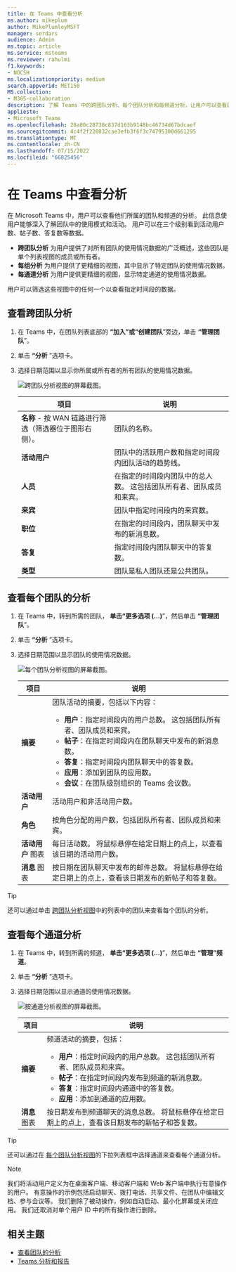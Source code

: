 ```yaml
---
title: 在 Teams 中查看分析
ms.author: mikeplum
author: MikePlumleyMSFT
manager: serdars
audience: Admin
ms.topic: article
ms.service: msteams
ms.reviewer: rahulmi
f1.keywords:
- NOCSH
ms.localizationpriority: medium
search.appverid: MET150
MS.collection:
- M365-collaboration
description: 了解 Teams 中的跨团队分析、每个团队分析和每频道分析，让用户可以查看属于这些团队或频道的使用情况数据。
appliesto:
- Microsoft Teams
ms.openlocfilehash: 28a80c28738c837d163b9148bc46734d67bdcaef
ms.sourcegitcommit: 4c4f2f220832cae3efb3f6f3c74795300d661295
ms.translationtype: MT
ms.contentlocale: zh-CN
ms.lasthandoff: 07/15/2022
ms.locfileid: "66825456"
---
```

# <a name="view-analytics-in-teams"></a>在 Teams 中查看分析

在 Microsoft Teams 中，用户可以查看他们所属的团队和频道的分析。 此信息使用户能够深入了解团队中的使用模式和活动。 用户可以在三个级别看到活动用户数、帖子数、答复数等数据。

- **跨团队分析** 为用户提供了对所有团队的使用情况数据的广泛概述，这些团队是单个列表视图的成员或所有者。
- **每组分析** 为用户提供了更精细的视图，其中显示了特定团队的使用情况数据。
- **每通道分析** 为用户提供更精细的视图，显示特定通道的使用情况数据。

用户可以筛选这些视图中的任何一个以查看指定时间段的数据。

## <a name="view-cross-team-analytics"></a>查看跨团队分析

1. 在 Teams 中，在团队列表底部的 **“加入”或“创建团队**”旁边，单击 **“管理团队**”。
2. 单击 **“分析** ”选项卡。
3. 选择日期范围以显示你所属或所有者的所有团队的使用情况数据。

    ![跨团队分析视图的屏幕截图。](../media/view-analytics-cross-team.png)

    |项目 |说明  |
    |--------|-------------|
    |**名称** - 按 WAN 链路进行筛选（筛选器位于图形右侧）。   |团队的名称。 |
    |**活动用户**   |团队中的活跃用户数和指定时间段内团队活动的趋势线。
    |**人员**   |在指定的时间段内团队中的总人数。 这包括团队所有者、团队成员和来宾。|
    |**来宾**   |团队中指定时间段内的来宾数。 |
    |**职位**   |在指定的时间段内，团队聊天中发布的新消息数。 |
    |**答复**   |指定时间段内团队聊天中的答复数。 |
    |**类型**   |团队是私人团队还是公共团队。|

## <a name="view-per-team-analytics"></a>查看每个团队的分析

1. 在 Teams 中，转到所需的团队， **单击“更多选项 (...)**”，然后单击 **“管理团队**”。
2. 单击 **“分析** ”选项卡。
4. 选择日期范围以显示团队的使用情况数据。  

    ![每个团队分析视图的屏幕截图。](../media/view-analytics-per-team.png)

    |项目 |说明  |
    |--------|-------------|
    |**摘要**   |团队活动的摘要，包括以下内容：<ul><li>**用户**：指定时间段内的用户总数。 这包括团队所有者、团队成员和来宾。</li> <li>**帖子**：在指定时间段内在团队聊天中发布的新消息数。</li><li>**答复**：指定时间段内团队聊天中的答复数。</li> <li>**应用**：添加到团队的应用数。</li><li>**会议**：在团队级别组织的 Teams 会议数。</li> </ul> |
    |**活动用户**   |活动用户和非活动用户数。|
    |**角色**   |按角色分配的用户数，包括团队所有者、团队成员和来宾。|
    |**活动用户** 图表  |每日活动数。 将鼠标悬停在给定日期上的点上，以查看该日期的活动用户数。|
    |**消息** 图表  |按日期在团队聊天中发布的邮件总数。 将鼠标悬停在给定日期上的点上，查看该日期发布的新帖子和答复数。|

> [!TIP]
> 还可以通过单击 [跨团队分析视图](#view-cross-team-analytics)中的列表中的团队来查看每个团队的分析。

## <a name="view-per-channel-analytics"></a>查看每个通道分析

1. 在 Teams 中，转到所需的频道， **单击“更多选项 (...)**”，然后单击 **“管理”频道**。
2. 单击 **“分析** ”选项卡。
3. 选择日期范围以显示通道的使用情况数据。  

    ![按通道分析视图的屏幕截图。](../media/view-analytics-per-channel.png)

    |项目 |说明  |
    |--------|-------------|
    |**摘要**   |频道活动的摘要，包括：<ul><li>**用户**：指定时间段内的用户总数。 这包括团队所有者、团队成员和来宾。</li> <li>**帖子**：在指定时间段内发布到频道的新消息数。</li><li>**答复**：指定时间段内通道中的答复数。</li> <li>**应用**：添加到通道的应用数。</li> </ul> |
    |**消息** 图表  |按日期发布到频道聊天的消息总数。 将鼠标悬停在给定日期上的点上，查看该日期发布的新帖子和答复数。|

> [!TIP]
> 还可以通过在 [每个团队分析视图](#view-per-team-analytics)的下拉列表框中选择通道来查看每个通道分析。
    
> [!NOTE]
> 我们将活动用户定义为在桌面客户端、移动客户端和 Web 客户端中执行有意操作的用户。 有意操作的示例包括启动聊天、拨打电话、共享文件、在团队中编辑文档、参与会议等。 我们删除了被动操作，例如自动启动、最小化屏幕或关闭应用。 我们还取消对单个用户 ID 中的所有操作进行删除。

## <a name="related-topics"></a>相关主题

- [查看团队的分析](https://support.office.com/article/view-analytics-for-your-teams-5b8ad4b1-af34-4217-aff4-cd11a820b56b)
- [Teams 分析和报告](teams-reporting-reference.md)